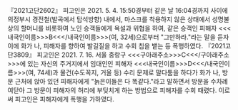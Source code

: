 『2021고단2602』
피고인은 2021. 5. 4. 15:50경부터 같은 날 16:04경까지 사이에 의정부시 경전철(발곡에서 탑석방향) 내에서, 마스크를 착용하지 않은 상태에서 성명불상의 할머니를 비롯하여 노인 승객들에게 욕설과 위협을 하여, 같은 승객인 피해자 <<<내국인이름>>>B<<</내국인이름>>>(여, 32세)으로부터 "그만하라."라는 말을 듣자 이에 화가 나, 피해자를 향하여 발길질을 하고 수회 침을 뱉는 등 폭행하였다.
『2021고단3809』
피고인은 2021. 7. 16. 서울 중랑구 <<<구아래주소>>>C<<</구아래주소>>>에 있는 자신의 주거지에서 임대인인 피해자 <<<내국인이름>>>D<<</내국인이름>>>(여, 74세)과 물건(수도꼭지, 거울 등) 수리 문제로 말다툼을 하다가 화가 나, 방문 근처에 앉아 있던 피해자에게 "늙은이들은 다 똑같다."라고 말하면서 방문을 수차례 여닫아 그 방문이 피해자의 허리에 부딪치게 하는 방법으로 피해자를 수회 때렸다. 이로써 피고인은 피해자에게 폭행을 가하였다.